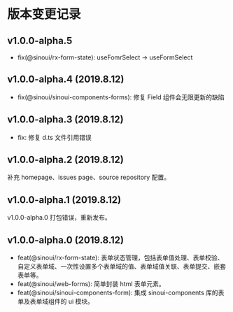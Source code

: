 # 版本变更记录

## v1.0.0-alpha.5

- fix(@sinoui/rx-form-state): useFomrSelect -> useFormSelect

## v1.0.0-alpha.4 (2019.8.12)

- fix(@sinoui/sinoui-components-forms): 修复 Field 组件会无限更新的缺陷

## v1.0.0-alpha.3 (2019.8.12)

- fix: 修复 d.ts 文件引用错误

## v1.0.0-alpha.2 (2019.8.12)

补充 homepage、issues page、source repository 配置。

## v1.0.0-alpha.1 (2019.8.12)

v1.0.0-alpha.0 打包错误，重新发布。

## v1.0.0-alpha.0 (2019.8.12)

- feat(@sinoui/rx-form-state): 表单状态管理，包括表单值处理、表单校验、自定义表单域、一次性设置多个表单域的值、表单域值关联、表单提交、嵌套表单等。
- feat(@sinoui/web-forms): 简单封装 html 表单元素。
- feat(@sinoui/sinoui-components-form): 集成 sinoui-components 库的表单及表单域组件的 ui 模块。
